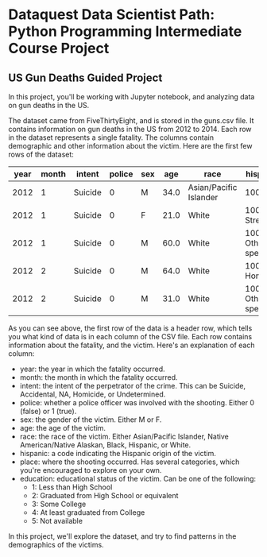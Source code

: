 # Dataquest Data Scientist Path: Python Programming Intermediate Course Project

## US Gun Deaths Guided Project

In this project, you'll be working with Jupyter notebook, and analyzing data on gun deaths in the US.

The dataset came from FiveThirtyEight, and is stored in the guns.csv file. It contains information on gun deaths in the US from 2012 to 2014. Each row in the dataset represents a single fatality. The columns contain demographic and other information about the victim. Here are the first few rows of the dataset:

year | month | intent | police | sex | age | race | hispanic | place | education
---- | ----- | ------ | ------ | --- | --- | ---- | -------- | ----- | ---------
2012 | 1 | Suicide | 0 | M | 34.0 |	Asian/Pacific Islander | 100 |	Home |	4.0
2012 | 1 | Suicide | 0 | F | 21.0 | White | 100	Street | 3.0
2012 | 1 | Suicide | 0 | M | 60.0 | White | 100	Other specified | 4.0
2012 | 2 | Suicide | 0 | M | 64.0 | White | 100	Home | 4.0
2012 | 2 | Suicide | 0 | M | 31.0 | White | 100	Other specified | 2.0


As you can see above, the first row of the data is a header row, which tells you what kind of data is in each column of the CSV file. Each row contains information about the fatality, and the victim. Here's an explanation of each column:

* year: the year in which the fatality occurred.
* month: the month in which the fatality occurred.
* intent: the intent of the perpetrator of the crime. This can be Suicide, Accidental, NA, Homicide, or Undetermined.
* police: whether a police officer was involved with the shooting. Either 0 (false) or 1 (true).
* sex: the gender of the victim. Either M or F.
* age: the age of the victim.
* race: the race of the victim. Either Asian/Pacific Islander, Native American/Native Alaskan, Black, Hispanic, or White.
* hispanic: a code indicating the Hispanic origin of the victim.
* place: where the shooting occurred. Has several categories, which you're encouraged to explore on your own.
* education: educational status of the victim. Can be one of the following:
  * 1:  Less than High School
  * 2:  Graduated from High School or equivalent
  * 3:  Some College
  * 4:  At least graduated from College
  * 5:  Not available


In this project, we'll explore the dataset, and try to find patterns in the demographics of the victims.
